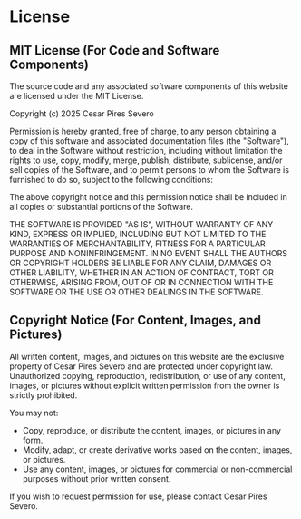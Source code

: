 # License

## MIT License (For Code and Software Components)

The source code and any associated software components of this website are licensed under the MIT License.

Copyright (c) 2025 Cesar Pires Severo

Permission is hereby granted, free of charge, to any person obtaining a copy
of this software and associated documentation files (the "Software"), to deal
in the Software without restriction, including without limitation the rights
to use, copy, modify, merge, publish, distribute, sublicense, and/or sell
copies of the Software, and to permit persons to whom the Software is
furnished to do so, subject to the following conditions:

The above copyright notice and this permission notice shall be included in all
copies or substantial portions of the Software.

THE SOFTWARE IS PROVIDED "AS IS", WITHOUT WARRANTY OF ANY KIND, EXPRESS OR
IMPLIED, INCLUDING BUT NOT LIMITED TO THE WARRANTIES OF MERCHANTABILITY,
FITNESS FOR A PARTICULAR PURPOSE AND NONINFRINGEMENT. IN NO EVENT SHALL THE
AUTHORS OR COPYRIGHT HOLDERS BE LIABLE FOR ANY CLAIM, DAMAGES OR OTHER
LIABILITY, WHETHER IN AN ACTION OF CONTRACT, TORT OR OTHERWISE, ARISING FROM,
OUT OF OR IN CONNECTION WITH THE SOFTWARE OR THE USE OR OTHER DEALINGS IN THE
SOFTWARE.

## Copyright Notice (For Content, Images, and Pictures)

All written content, images, and pictures on this website are the exclusive property of Cesar Pires Severo and are protected under copyright law. Unauthorized copying, reproduction, redistribution, or use of any content, images, or pictures without explicit written permission from the owner is strictly prohibited.

You may not:

- Copy, reproduce, or distribute the content, images, or pictures in any form.
- Modify, adapt, or create derivative works based on the content, images, or pictures.
- Use any content, images, or pictures for commercial or non-commercial purposes without prior written consent.

If you wish to request permission for use, please contact Cesar Pires Severo.


